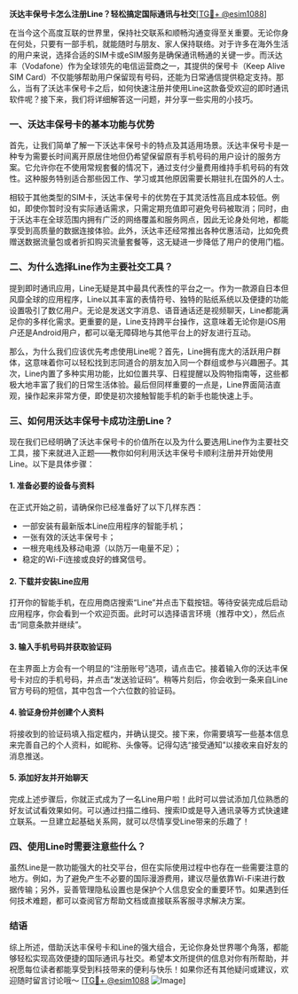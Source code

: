**沃达丰保号卡怎么注册Line？轻松搞定国际通讯与社交**[[TG💪+ @esim1088](https://t.me/s/esim1088)]

在当今这个高度互联的世界里，保持社交联系和顺畅沟通变得至关重要。无论你身在何处，只要有一部手机，就能随时与朋友、家人保持联络。对于许多在海外生活的用户来说，选择合适的SIM卡或eSIM服务是确保通讯畅通的关键一步。而沃达丰（Vodafone）作为全球领先的电信运营商之一，其提供的保号卡（Keep Alive SIM Card）不仅能够帮助用户保留现有号码，还能为日常通信提供稳定支持。那么，当有了沃达丰保号卡之后，如何快速注册并使用Line这款备受欢迎的即时通讯软件呢？接下来，我们将详细解答这一问题，并分享一些实用的小技巧。

### 一、沃达丰保号卡的基本功能与优势

首先，让我们简单了解一下沃达丰保号卡的特点及其适用场景。沃达丰保号卡是一种专为需要长时间离开原居住地但仍希望保留原有手机号码的用户设计的服务方案。它允许你在不使用常规套餐的情况下，通过支付少量费用维持手机号码的有效性。这种服务特别适合那些因工作、学习或其他原因需要长期驻扎在国外的人士。

相较于其他类型的SIM卡，沃达丰保号卡的优势在于其灵活性高且成本较低。例如，即使你暂时没有实际通话需求，只需定期充值即可避免号码被取消；同时，由于沃达丰在全球范围内拥有广泛的网络覆盖和服务网点，因此无论身处何地，都能享受到高质量的数据连接体验。此外，沃达丰还经常推出各种优惠活动，比如免费赠送数据流量包或者折扣购买流量套餐等，这无疑进一步降低了用户的使用门槛。

### 二、为什么选择Line作为主要社交工具？

提到即时通讯应用，Line无疑是其中最具代表性的平台之一。作为一款源自日本但风靡全球的应用程序，Line以其丰富的表情符号、独特的贴纸系统以及便捷的功能设置吸引了数亿用户。无论是发送文字消息、语音通话还是视频聊天，Line都能满足你的多样化需求。更重要的是，Line支持跨平台操作，这意味着无论你是iOS用户还是Android用户，都可以毫无障碍地与其他平台上的好友进行互动。

那么，为什么我们应该优先考虑使用Line呢？首先，Line拥有庞大的活跃用户群体，这意味着你可以轻松找到志同道合的朋友加入同一个群组或参与兴趣圈子。其次，Line内置了多种实用功能，比如位置共享、日程提醒以及购物指南等，这些都极大地丰富了我们的日常生活体验。最后但同样重要的一点是，Line界面简洁直观，操作起来非常方便，即使是初次接触智能手机的新手也能快速上手。

### 三、如何用沃达丰保号卡成功注册Line？

现在我们已经明确了沃达丰保号卡的价值所在以及为什么要选用Line作为主要社交工具，接下来就进入正题——教你如何利用沃达丰保号卡顺利注册并开始使用Line。以下是具体步骤：

#### 1. 准备必要的设备与资料
在正式开始之前，请确保你已经准备好了以下几样东西：
- 一部安装有最新版本Line应用程序的智能手机；
- 一张有效的沃达丰保号卡；
- 一根充电线及移动电源（以防万一电量不足）；
- 稳定的Wi-Fi连接或良好的蜂窝信号。

#### 2. 下载并安装Line应用
打开你的智能手机，在应用商店搜索“Line”并点击下载按钮。等待安装完成后启动应用程序，你会看到一个欢迎页面。此时可以选择语言环境（推荐中文），然后点击“同意条款并继续”。

#### 3. 输入手机号码并获取验证码
在主界面上方会有一个明显的“注册账号”选项，请点击它。接着输入你的沃达丰保号卡对应的手机号码，并点击“发送验证码”。稍等片刻后，你会收到一条来自Line官方号码的短信，其中包含一个六位数的验证码。

#### 4. 验证身份并创建个人资料
将接收到的验证码填入指定框内，并确认提交。接下来，你需要填写一些基本信息来完善自己的个人资料，如昵称、头像等。记得勾选“接受通知”以接收来自好友的消息推送。

#### 5. 添加好友并开始聊天
完成上述步骤后，你就正式成为了一名Line用户啦！此时可以尝试添加几位熟悉的好友试试看效果如何。可以通过扫描二维码、搜索ID或是导入通讯录等方式快速建立联系。一旦建立起基础关系网，就可以尽情享受Line带来的乐趣了！

### 四、使用Line时需要注意些什么？

虽然Line是一款功能强大的社交平台，但在实际使用过程中也存在一些需要注意的地方。例如，为了避免产生不必要的国际漫游费用，建议尽量依靠Wi-Fi来进行数据传输；另外，妥善管理隐私设置也是保护个人信息安全的重要环节。如果遇到任何技术难题，都可以查阅官方帮助文档或直接联系客服寻求解决方案。

### 结语

综上所述，借助沃达丰保号卡和Line的强大组合，无论你身处世界哪个角落，都能够轻松实现高效便捷的国际通讯与社交。希望本文所提供的信息对你有所帮助，并祝愿每位读者都能享受到科技带来的便利与快乐！如果你还有其他疑问或建议，欢迎随时留言讨论哦～ [[TG💪+ @esim1088](https://t.me/s/esim1088) ![Image](https://i.postimg.cc/4NQfJmqS/Snipaste-2025-05-13-00-14-12.png)]